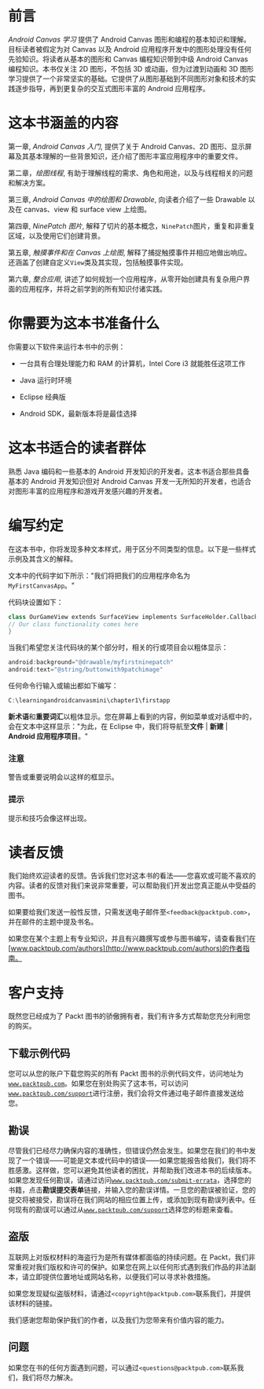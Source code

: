 # 前言

*Android Canvas 学习* 提供了 Android Canvas 图形和编程的基本知识和理解。目标读者被假定为对 Canvas 以及 Android 应用程序开发中的图形处理没有任何先验知识。将读者从基本的图形和 Canvas 编程知识带到中级 Android Canvas 编程知识。本书仅关注 2D 图形，不包括 3D 或动画，但为过渡到动画和 3D 图形学习提供了一个非常坚实的基础。它提供了从图形基础到不同图形对象和技术的实践逐步指导，再到更复杂的交互式图形丰富的 Android 应用程序。

# 这本书涵盖的内容

第一章, *Android Canvas 入门*, 提供了关于 Android Canvas、2D 图形、显示屏幕及其基本理解的一些背景知识，还介绍了图形丰富应用程序中的重要文件。

第二章，*绘图线程*, 有助于理解线程的需求、角色和用途，以及与线程相关的问题和解决方案。

第三章, *Android Canvas 中的绘图和 Drawable*, 向读者介绍了一些 Drawable 以及在 canvas、view 和 surface view 上绘图。

第四章, *NinePatch 图片*, 解释了切片的基本概念，`NinePatch`图片，重复和非重复区域，以及使用它们创建背景。

第五章, *触摸事件和在 Canvas 上绘图*, 解释了捕捉触摸事件并相应地做出响应。还涵盖了创建自定义`View`类及其实现，包括触摸事件实现。

第六章, *整合应用*, 讲述了如何规划一个应用程序，从零开始创建具有复杂用户界面的应用程序，并将之前学到的所有知识付诸实践。

# 你需要为这本书准备什么

你需要以下软件来运行本书中的示例：

+   一台具有合理处理能力和 RAM 的计算机，Intel Core i3 就能胜任这项工作

+   Java 运行时环境

+   Eclipse 经典版

+   Android SDK，最新版本将是最佳选择

# 这本书适合的读者群体

熟悉 Java 编码和一些基本的 Android 开发知识的开发者。这本书适合那些具备基本的 Android 开发知识但对 Android Canvas 开发一无所知的开发者，也适合对图形丰富的应用程序和游戏开发感兴趣的开发者。

# 编写约定

在这本书中，你将发现多种文本样式，用于区分不同类型的信息。以下是一些样式示例及其含义的解释。

文本中的代码字如下所示："我们将把我们的应用程序命名为`MyFirstCanvasApp`。"

代码块设置如下：

```kt
class OurGameView extends SurfaceView implements SurfaceHolder.Callback {
// Our class functionality comes here
}
```

当我们希望您关注代码块的某个部分时，相关的行或项目会以粗体显示：

```kt
android:background="@drawable/myfirstninepatch"
android:text="@string/buttonwith9patchimage"

```

任何命令行输入或输出都如下编写：

```kt
C:\learningandroidcanvasmini\chapter1\firstapp

```

**新术语**和**重要词汇**以粗体显示。您在屏幕上看到的内容，例如菜单或对话框中的，会在文本中这样显示："为此，在 Eclipse 中，我们将导航至**文件** | **新建** | **Android 应用程序项目**。"

### 注意

警告或重要说明会以这样的框显示。

### 提示

提示和技巧会像这样出现。

# 读者反馈

我们始终欢迎读者的反馈。告诉我们您对这本书的看法——您喜欢或可能不喜欢的内容。读者的反馈对我们来说非常重要，可以帮助我们开发出您真正能从中受益的图书。

如果要给我们发送一般性反馈，只需发送电子邮件至`<feedback@packtpub.com>`，并在邮件的主题中提及书名。

如果您在某个主题上有专业知识，并且有兴趣撰写或参与图书编写，请查看我们在[www.packtpub.com/authors](http://www.packtpub.com/authors)的作者指南。

# 客户支持

既然您已经成为了 Packt 图书的骄傲拥有者，我们有许多方式帮助您充分利用您的购买。

## 下载示例代码

您可以从您的账户下载您购买的所有 Packt 图书的示例代码文件，访问地址为[`www.packtpub.com`](http://www.packtpub.com)。如果您在别处购买了这本书，可以访问[`www.packtpub.com/support`](http://www.packtpub.com/support)进行注册，我们会将文件通过电子邮件直接发送给您。

## 勘误

尽管我们已经尽力确保内容的准确性，但错误仍然会发生。如果您在我们的书中发现了一个错误——可能是文本或代码中的错误——如果您能报告给我们，我们将不胜感激。这样做，您可以避免其他读者的困扰，并帮助我们改进本书的后续版本。如果您发现任何勘误，请通过访问[`www.packtpub.com/submit-errata`](http://www.packtpub.com/submit-errata)，选择您的书籍，点击**勘误提交表单**链接，并输入您的勘误详情。一旦您的勘误被验证，您的提交将被接受，勘误将在我们网站的相应位置上传，或添加到现有勘误列表中。任何现有的勘误可以通过从[`www.packtpub.com/support`](http://www.packtpub.com/support)选择您的标题来查看。

## 盗版

互联网上对版权材料的海盗行为是所有媒体都面临的持续问题。在 Packt，我们非常重视对我们版权和许可的保护。如果您在网上以任何形式遇到我们作品的非法副本，请立即提供位置地址或网站名称，以便我们可以寻求补救措施。

如果您发现疑似盗版材料，请通过`<copyright@packtpub.com>`联系我们，并提供该材料的链接。

我们感谢您帮助保护我们的作者，以及我们为您带来有价值内容的能力。

## 问题

如果您在书的任何方面遇到问题，可以通过`<questions@packtpub.com>`联系我们，我们将尽力解决。
